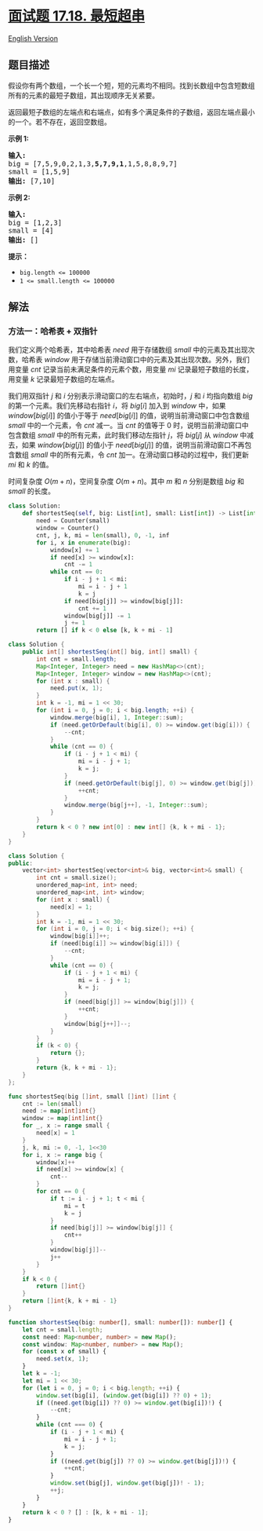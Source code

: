 # [面试题 17.18. 最短超串](https://leetcode.cn/problems/shortest-supersequence-lcci)

[English Version](/lcci/17.18.Shortest%20Supersequence/README_EN.md)

## 题目描述

<!-- 这里写题目描述 -->

<p>假设你有两个数组，一个长一个短，短的元素均不相同。找到长数组中包含短数组所有的元素的最短子数组，其出现顺序无关紧要。</p>
<p>返回最短子数组的左端点和右端点，如有多个满足条件的子数组，返回左端点最小的一个。若不存在，返回空数组。</p>
<p><strong>示例 1:</strong></p>
<pre><strong>输入:</strong>
big = [7,5,9,0,2,1,3,<strong>5,7,9,1</strong>,1,5,8,8,9,7]
small = [1,5,9]
<strong>输出: </strong>[7,10]</pre>
<p><strong>示例 2:</strong></p>
<pre><strong>输入:</strong>
big = [1,2,3]
small = [4]
<strong>输出: </strong>[]</pre>
<p><strong>提示：</strong></p>
<ul>
	<li><code>big.length&nbsp;&lt;= 100000</code></li>
	<li><code>1 &lt;= small.length&nbsp;&lt;= 100000</code></li>
</ul>

## 解法

### 方法一：哈希表 + 双指针

我们定义两个哈希表，其中哈希表 $need$ 用于存储数组 $small$ 中的元素及其出现次数，哈希表 $window$ 用于存储当前滑动窗口中的元素及其出现次数。另外，我们用变量 $cnt$ 记录当前未满足条件的元素个数，用变量 $mi$ 记录最短子数组的长度，用变量 $k$ 记录最短子数组的左端点。

我们用双指针 $j$ 和 $i$ 分别表示滑动窗口的左右端点，初始时，$j$ 和 $i$ 均指向数组 $big$ 的第一个元素。我们先移动右指针 $i$，将 $big[i]$ 加入到 $window$ 中，如果 $window[big[i]]$ 的值小于等于 $need[big[i]]$ 的值，说明当前滑动窗口中包含数组 $small$ 中的一个元素，令 $cnt$ 减一。当 $cnt$ 的值等于 $0$ 时，说明当前滑动窗口中包含数组 $small$ 中的所有元素，此时我们移动左指针 $j$，将 $big[j]$ 从 $window$ 中减去，如果 $window[big[j]]$ 的值小于 $need[big[j]]$ 的值，说明当前滑动窗口不再包含数组 $small$ 中的所有元素，令 $cnt$ 加一。在滑动窗口移动的过程中，我们更新 $mi$ 和 $k$ 的值。

时间复杂度 $O(m + n)$，空间复杂度 $O(m + n)$。其中 $m$ 和 $n$ 分别是数组 $big$ 和 $small$ 的长度。

<!-- tabs:start -->

```python
class Solution:
    def shortestSeq(self, big: List[int], small: List[int]) -> List[int]:
        need = Counter(small)
        window = Counter()
        cnt, j, k, mi = len(small), 0, -1, inf
        for i, x in enumerate(big):
            window[x] += 1
            if need[x] >= window[x]:
                cnt -= 1
            while cnt == 0:
                if i - j + 1 < mi:
                    mi = i - j + 1
                    k = j
                if need[big[j]] >= window[big[j]]:
                    cnt += 1
                window[big[j]] -= 1
                j += 1
        return [] if k < 0 else [k, k + mi - 1]
```

```java
class Solution {
    public int[] shortestSeq(int[] big, int[] small) {
        int cnt = small.length;
        Map<Integer, Integer> need = new HashMap<>(cnt);
        Map<Integer, Integer> window = new HashMap<>(cnt);
        for (int x : small) {
            need.put(x, 1);
        }
        int k = -1, mi = 1 << 30;
        for (int i = 0, j = 0; i < big.length; ++i) {
            window.merge(big[i], 1, Integer::sum);
            if (need.getOrDefault(big[i], 0) >= window.get(big[i])) {
                --cnt;
            }
            while (cnt == 0) {
                if (i - j + 1 < mi) {
                    mi = i - j + 1;
                    k = j;
                }
                if (need.getOrDefault(big[j], 0) >= window.get(big[j])) {
                    ++cnt;
                }
                window.merge(big[j++], -1, Integer::sum);
            }
        }
        return k < 0 ? new int[0] : new int[] {k, k + mi - 1};
    }
}
```

```cpp
class Solution {
public:
    vector<int> shortestSeq(vector<int>& big, vector<int>& small) {
        int cnt = small.size();
        unordered_map<int, int> need;
        unordered_map<int, int> window;
        for (int x : small) {
            need[x] = 1;
        }
        int k = -1, mi = 1 << 30;
        for (int i = 0, j = 0; i < big.size(); ++i) {
            window[big[i]]++;
            if (need[big[i]] >= window[big[i]]) {
                --cnt;
            }
            while (cnt == 0) {
                if (i - j + 1 < mi) {
                    mi = i - j + 1;
                    k = j;
                }
                if (need[big[j]] >= window[big[j]]) {
                    ++cnt;
                }
                window[big[j++]]--;
            }
        }
        if (k < 0) {
            return {};
        }
        return {k, k + mi - 1};
    }
};
```

```go
func shortestSeq(big []int, small []int) []int {
	cnt := len(small)
	need := map[int]int{}
	window := map[int]int{}
	for _, x := range small {
		need[x] = 1
	}
	j, k, mi := 0, -1, 1<<30
	for i, x := range big {
		window[x]++
		if need[x] >= window[x] {
			cnt--
		}
		for cnt == 0 {
			if t := i - j + 1; t < mi {
				mi = t
				k = j
			}
			if need[big[j]] >= window[big[j]] {
				cnt++
			}
			window[big[j]]--
			j++
		}
	}
	if k < 0 {
		return []int{}
	}
	return []int{k, k + mi - 1}
}
```

```ts
function shortestSeq(big: number[], small: number[]): number[] {
    let cnt = small.length;
    const need: Map<number, number> = new Map();
    const window: Map<number, number> = new Map();
    for (const x of small) {
        need.set(x, 1);
    }
    let k = -1;
    let mi = 1 << 30;
    for (let i = 0, j = 0; i < big.length; ++i) {
        window.set(big[i], (window.get(big[i]) ?? 0) + 1);
        if ((need.get(big[i]) ?? 0) >= window.get(big[i])!) {
            --cnt;
        }
        while (cnt === 0) {
            if (i - j + 1 < mi) {
                mi = i - j + 1;
                k = j;
            }
            if ((need.get(big[j]) ?? 0) >= window.get(big[j])!) {
                ++cnt;
            }
            window.set(big[j], window.get(big[j])! - 1);
            ++j;
        }
    }
    return k < 0 ? [] : [k, k + mi - 1];
}
```

<!-- tabs:end -->

<!-- end -->

